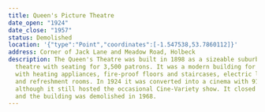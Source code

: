 ```yaml
---
title: Queen's Picture Theatre
date_open: "1924"
date_close: "1957"
status: Demolished
location: '{"type":"Point","coordinates":[-1.547538,53.7860112]}'
address: Corner of Jack Lane and Meadow Road, Holbeck
description: The Queen's Theatre was built in 1898 as a sizeable suburban
  theatre with seating for 3,500 patrons. It was a modern building for its time,
  with heating appliances, fire-proof floors and staircases, electric lighting
  and refreshment rooms. In 1924 it was converted into a cinema with 916 seats
  although it still hosted the occasional Cine-Variety show. It closed in 1957
  and the building was demolished in 1968.
---
```

